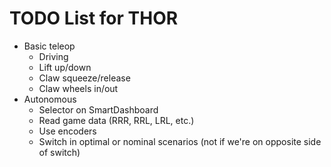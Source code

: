TODO List for THOR
==================

* Basic teleop
  * Driving
  * Lift up/down
  * Claw squeeze/release
  * Claw wheels in/out
* Autonomous
  * Selector on SmartDashboard
  * Read game data (RRR, RRL, LRL, etc.)
  * Use encoders
  * Switch in optimal or nominal scenarios (not if we're on opposite side of switch)
